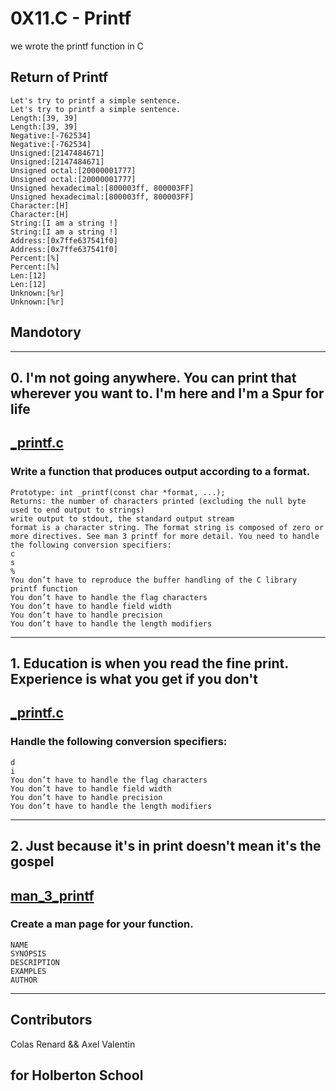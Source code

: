 # 0X11.C - Printf
we wrote the printf function in C

## Return of Printf 
```
Let's try to printf a simple sentence.
Let's try to printf a simple sentence.
Length:[39, 39]
Length:[39, 39]
Negative:[-762534]
Negative:[-762534]
Unsigned:[2147484671]
Unsigned:[2147484671]
Unsigned octal:[20000001777]
Unsigned octal:[20000001777]
Unsigned hexadecimal:[800003ff, 800003FF]
Unsigned hexadecimal:[800003ff, 800003FF]
Character:[H]
Character:[H]
String:[I am a string !]
String:[I am a string !]
Address:[0x7ffe637541f0]
Address:[0x7ffe637541f0]
Percent:[%]
Percent:[%]
Len:[12]
Len:[12]
Unknown:[%r]
Unknown:[%r]
```

## Mandotory 
***
## 0. I'm not going anywhere. You can print that wherever you want  to. I'm here and I'm a Spur for life
## [_printf.c](./_printf.c)
### Write a function that produces output according to a format.
```
Prototype: int _printf(const char *format, ...); 
Returns: the number of characters printed (excluding the null byte used to end output to strings)
write output to stdout, the standard output stream
format is a character string. The format string is composed of zero or more directives. See man 3 printf for more detail. You need to handle the following conversion specifiers:
c
s
%
You don’t have to reproduce the buffer handling of the C library printf function
You don’t have to handle the flag characters
You don’t have to handle field width
You don’t have to handle precision
You don’t have to handle the length modifiers
```

***
## 1. Education is when you read the fine print. Experience is what you get if you don't
## [_printf.c](./_printf.c)
### Handle the following conversion specifiers:
```
d
i
You don’t have to handle the flag characters
You don’t have to handle field width
You don’t have to handle precision
You don’t have to handle the length modifiers
```
***

## 2. Just because it's in print doesn't mean it's the gospel
## [man_3_printf](./man_3_printf)
### Create a man page for your function.
```
NAME
SYNOPSIS
DESCRIPTION
EXAMPLES
AUTHOR
```
***
## Contributors

Colas Renard && Axel Valentin

## for Holberton School